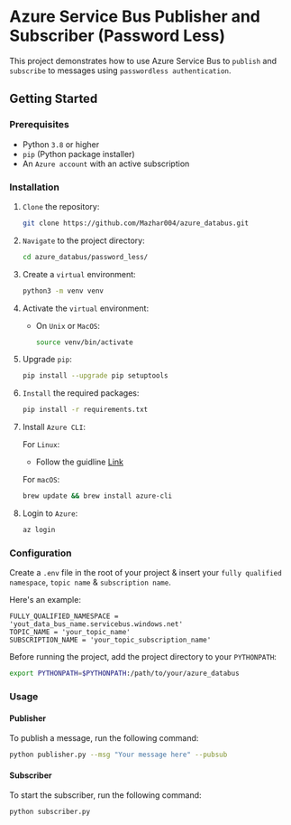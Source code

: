 # Azure Service Bus Publisher and Subscriber (Password Less)

This project demonstrates how to use Azure Service Bus to `publish` and `subscribe` to messages using `passwordless authentication`.


## Getting Started

### Prerequisites

- Python `3.8` or higher
- `pip` (Python package installer)
- An `Azure account` with an active subscription

### Installation

1. `Clone` the repository:

    ```bash
    git clone https://github.com/Mazhar004/azure_databus.git
    ```
2. `Navigate` to the project directory:

    ```bash
    cd azure_databus/password_less/
    ```

3. Create a `virtual` environment:
    ```bash
    python3 -m venv venv
    ```
4. Activate the `virtual` environment:
   - On `Unix` or `MacOS`:

        ```bash
        source venv/bin/activate
        ```
5. Upgrade `pip`:
    ```bash
    pip install --upgrade pip setuptools
    ```

6. `Install` the required packages:
    ```bash
    pip install -r requirements.txt
    ```
7. Install `Azure CLI`:

    For `Linux`:

    - Follow the guidline [Link](https://learn.microsoft.com/en-us/cli/azure/install-azure-cli-linux?pivots=apt)

    For `macOS`:

    ```bash
    brew update && brew install azure-cli
    ```

8. Login to `Azure`:

    ```bash
    az login
    ```
### Configuration
Create a `.env` file in the root of your project & insert your `fully qualified namespace`, `topic name` & `subscription name`.

Here's an example:
```env
FULLY_QUALIFIED_NAMESPACE = 'yout_data_bus_name.servicebus.windows.net'
TOPIC_NAME = 'your_topic_name'
SUBSCRIPTION_NAME = 'your_topic_subscription_name'
```


Before running the project, add the project directory to your `PYTHONPATH`:
```bash
export PYTHONPATH=$PYTHONPATH:/path/to/your/azure_databus
```

### Usage
#### Publisher
To publish a message, run the following command:
```bash
python publisher.py --msg "Your message here" --pubsub
```

#### Subscriber
To start the subscriber, run the following command:
```bash
python subscriber.py
```
